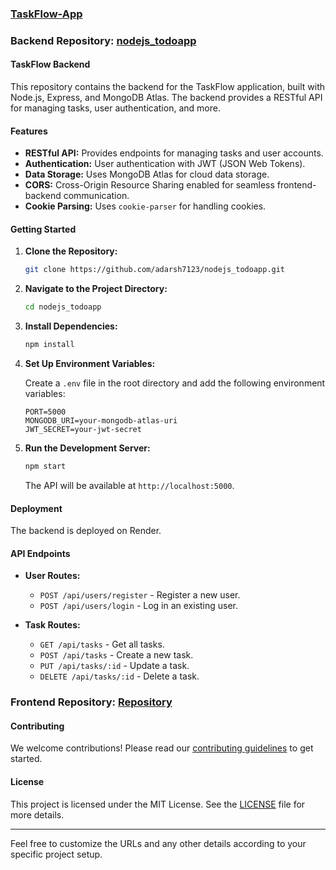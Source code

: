 ### [TaskFlow-App](https://task-flow-app-git-main-adarsh7123s-projects.vercel.app)


### Backend Repository: [nodejs_todoapp](https://github.com/adarsh7123/nodejs_todoapp)


#### TaskFlow Backend

This repository contains the backend for the TaskFlow application, built with Node.js, Express, and MongoDB Atlas. The backend provides a RESTful API for managing tasks, user authentication, and more.



#### Features

- **RESTful API:** Provides endpoints for managing tasks and user accounts.
- **Authentication:** User authentication with JWT (JSON Web Tokens).
- **Data Storage:** Uses MongoDB Atlas for cloud data storage.
- **CORS:** Cross-Origin Resource Sharing enabled for seamless frontend-backend communication.
- **Cookie Parsing:** Uses `cookie-parser` for handling cookies.

#### Getting Started

1. **Clone the Repository:**

   ```bash
   git clone https://github.com/adarsh7123/nodejs_todoapp.git
   ```

2. **Navigate to the Project Directory:**

   ```bash
   cd nodejs_todoapp
   ```

3. **Install Dependencies:**

   ```bash
   npm install
   ```

4. **Set Up Environment Variables:**

   Create a `.env` file in the root directory and add the following environment variables:

   ```env
   PORT=5000
   MONGODB_URI=your-mongodb-atlas-uri
   JWT_SECRET=your-jwt-secret
   ```

5. **Run the Development Server:**

   ```bash
   npm start
   ```

   The API will be available at `http://localhost:5000`.

#### Deployment

The backend is deployed on Render.

#### API Endpoints

- **User Routes:**
  - `POST /api/users/register` - Register a new user.
  - `POST /api/users/login` - Log in an existing user.

- **Task Routes:**
  - `GET /api/tasks` - Get all tasks.
  - `POST /api/tasks` - Create a new task.
  - `PUT /api/tasks/:id` - Update a task.
  - `DELETE /api/tasks/:id` - Delete a task.

### Frontend Repository: [Repository](https://github.com/adarsh7123/TaskFlow-App)

#### Contributing

We welcome contributions! Please read our [contributing guidelines](CONTRIBUTING.md) to get started.

#### License

This project is licensed under the MIT License. See the [LICENSE](LICENSE) file for more details.

---

Feel free to customize the URLs and any other details according to your specific project setup.




